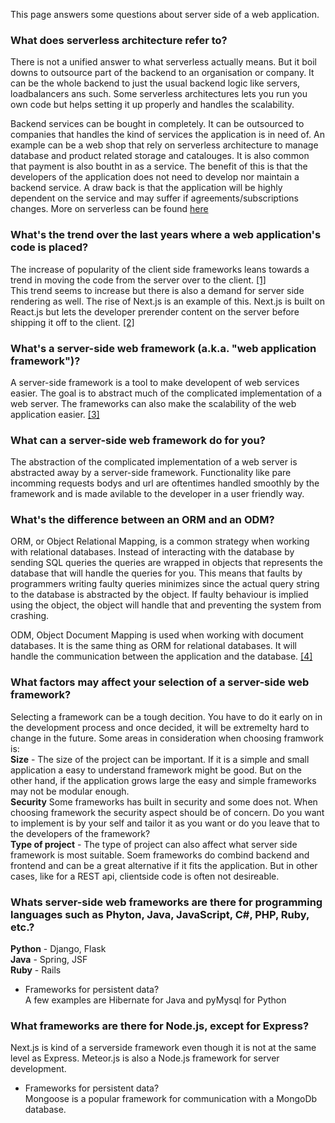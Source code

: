 This page answers some questions about server side of a web application.

### What does serverless architecture refer to?
There is not a unified answer to what serverless actually means. But it boil downs to outsource part of the backend to an organisation or company. It can be the whole backend to just the usual backend logic like servers, loadbalancers ans such. Some serverless architectures lets you run you own code but helps setting it up properly and handles the scalability.

Backend services can be bought in completely. It can be outsourced to companies that handles the kind of services the application is in need of. An example can be a web shop that rely on serverless architecture to manage database and product related storage and catalouges. It is also common that payment is also boutht in as a service. The benefit of this is that the developers of the application does not need to develop nor maintain a backend service. A draw back is that the application will be highly dependent on the service and may suffer if agreements/subscriptions changes.
More on serverless can be found [here](https://martinfowler.com/articles/serverless.html)

### What's the trend over the last years where a web application's code is placed?
The increase of popularity of the client side frameworks leans towards a trend in moving the code from the server over to the client. [[1]](https://npm-stat.com/charts.html?package=react&package=vue&package=%40angular%2Fcore&from=2014-12-12&to=2020-12-28)  
This trend seems to increase but there is also a demand for server side rendering as well. The rise of Next.js is an example of this. Next.js is built on React.js but lets the developer prerender content on the server before shipping it off to the client. [[2]](https://nextjs.org/)

### What's a server-side web framework (a.k.a. "web application framework")?
A server-side framework is a tool to make developent of web services easier. The goal is to abstract much of the complicated implementation of a web server. The frameworks can also make the scalability of the web application easier. [[3]](https://developer.mozilla.org/en-US/docs/Learn/Server-side/First_steps/Web_frameworks)

### What can a server-side web framework do for you?
The abstraction of the complicated implementation of a web server is abstracted away by a server-side framework. Functionality like pare incomming requests bodys and url are oftentimes handled smoothly by the framework and is made avilable to the developer in a user friendly way. 

### What's the difference between an ORM and an ODM?
ORM, or Object Relational Mapping, is a common strategy when working with relational databases. Instead of interacting with the database by sending SQL queries the queries are wrapped in objects that represents the database that will handle the queries for you. This means that faults by programmers writing faulty queries minimizes since the actual query string to the database is abstracted by the object. If faulty behaviour is implied using the object, the object will handle that and preventing the system from crashing.

ODM, Object Document Mapping is used when working with document databases. It is the same thing as ORM for relational databases. It will handle the communication between the application and the database. [[4]](https://medium.com/spidernitt/orm-and-odm-a-brief-introduction-369046ec57eb)

### What factors may affect your selection of a server-side web framework?
Selecting a framework can be a tough decition. You have to do it early on in the development process and once decided, it will be extremelty hard to change in the future. Some areas in consideration when choosing framwork is:  
**Size** - The size of the project can be important. If it is a simple and small application a easy to understand framework might be good. But on the other hand, if the application grows large the easy and simple frameworks may not be modular enough.  
**Security** Some frameworks has built in security and some does not. When choosing framework the security aspect should be of concern. Do you want to implement is by your self and tailor it as you want or do you leave that to the developers of the framework?  
**Type of project** - The type of project can also affect what server side framework is most suitable. Soem frameworks do combind backend and frontend and can be a great alternative if it fits the application. But in other cases, like for a REST api, clientside code is often not desireable. 

### Whats server-side web frameworks are there for programming languages such as Phyton, Java, JavaScript, C#, PHP, Ruby, etc.?
  **Python** - Django, Flask  
  **Java** - Spring, JSF  
  **Ruby** - Rails  
  * Frameworks for persistent data?  
    A few examples are Hibernate for Java and pyMysql for Python

### What frameworks are there for Node.js, except for Express?
Next.js is kind of a serverside framework even though it is not at the same level as Express. Meteor.js is also a Node.js framework for server development.
  * Frameworks for persistent data?   
  Mongoose is a popular framework for communication with a MongoDb database.